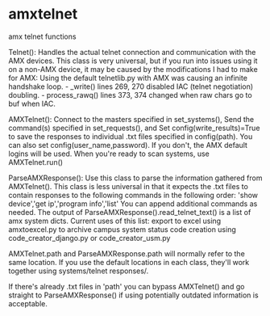 # amxtelnet
amx telnet functions

Telnet():
Handles the actual telnet connection and communication with the AMX devices.
This class is very universal, but if you run into issues using it on a non-AMX
device, it may be caused by the modifications I had to make for AMX:
	Using the default telnetlib.py with AMX was causing an infinite handshake loop.
	- _write() lines 269, 270 disabled IAC (telnet negotiation) doubling.
	- process_rawq() lines 373, 374 changed when raw chars go to buf when IAC.


AMXTelnet():
Connect to the masters specified in set_systems(),
Send the command(s) specified in set_requests(), and
Set config(write_results)=True to save the responses to individual .txt files specified in config(path).
You can also set config(user_name,password). If you don't, the AMX default logins will be used.
When you're ready to scan systems, use AMXTelnet.run()


ParseAMXResponse():
Use this class to parse the information gathered from AMXTelnet().
This class is less universal in that it expects the .txt files to contain responses
to the following commands in the following order:
	'show device','get ip','program info','list'
You can append additional commands as needed.
The output of ParseAMXResponse().read_telnet_text() is a list of amx system dicts.
Current uses of this list:
	export to excel using amxtoexcel.py to archive campus system status
	code creation using code_creator_django.py or code_creator_usm.py


AMXTelnet.path and ParseAMXResponse.path will normally refer to the same location. If you use the
default locations in each class, they'll work together using systems/telnet responses/.

If there's already .txt files in 'path' you can bypass AMXTelnet() and go straight to ParseAMXResponse()
if using potentially outdated information is acceptable.
